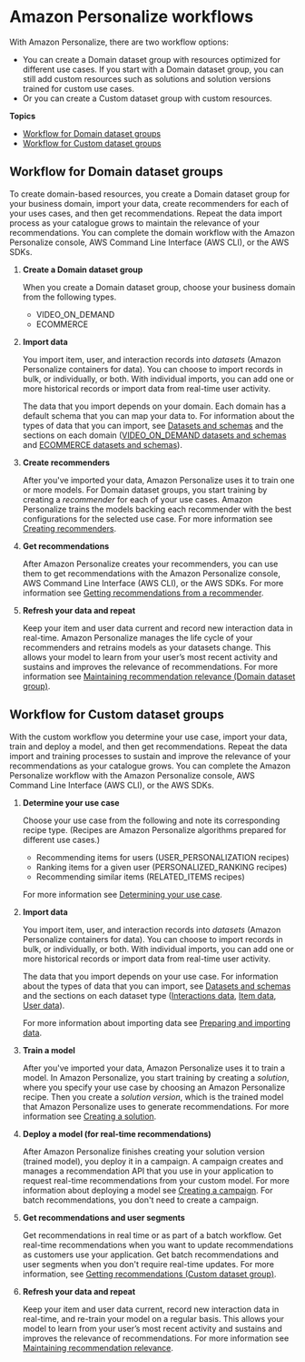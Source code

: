 # Amazon Personalize workflows<a name="personalize-workflow"></a>

 With Amazon Personalize, there are two workflow options: 
+ You can create a Domain dataset group with resources optimized for different use cases\. If you start with a Domain dataset group, you can still add custom resources such as solutions and solution versions trained for custom use cases\.
+  Or you can create a Custom dataset group with custom resources\. 

**Topics**
+ [Workflow for Domain dataset groups](#domain-workflow)
+ [Workflow for Custom dataset groups](#custom-workflow)

## Workflow for Domain dataset groups<a name="domain-workflow"></a>

To create domain\-based resources, you create a Domain dataset group for your business domain, import your data, create recommenders for each of your uses cases, and then get recommendations\. Repeat the data import process as your catalogue grows to maintain the relevance of your recommendations\. You can complete the domain workflow with the Amazon Personalize console, AWS Command Line Interface \(AWS CLI\), or the AWS SDKs\.

1. **Create a Domain dataset group**

    When you create a Domain dataset group, choose your business domain from the following types\. 
   + VIDEO\_ON\_DEMAND
   + ECOMMERCE

1. **Import data**

   You import item, user, and interaction records into *datasets* \(Amazon Personalize containers for data\)\. You can choose to import records in bulk, or individually, or both\. With individual imports, you can add one or more historical records or import data from real\-time user activity\. 

   The data that you import depends on your domain\. Each domain has a default schema that you can map your data to\. For information about the types of data that you can import, see [Datasets and schemas](how-it-works-dataset-schema.md) and the sections on each domain \([VIDEO\_ON\_DEMAND datasets and schemas](VIDEO-ON-DEMAND-datasets-and-schemas.md) and [ECOMMERCE datasets and schemas](ECOMMERCE-datasets-and-schemas.md)\)\. 

1. **Create recommenders**

   After you've imported your data, Amazon Personalize uses it to train one or more models\. For Domain dataset groups, you start training by creating a *recommender* for each of your use cases\. Amazon Personalize trains the models backing each recommender with the best configurations for the selected use case\. For more information see [Creating recommenders](creating-recommenders.md)\. 

1. **Get recommendations**

   After Amazon Personalize creates your recommenders, you can use them to get recommendations with the Amazon Personalize console, AWS Command Line Interface \(AWS CLI\), or the AWS SDKs\. For more information see [Getting recommendations from a recommender](domain-dsg-recommendations.md)\.

1. **Refresh your data and repeat**

    Keep your item and user data current and record new interaction data in real\-time\. Amazon Personalize manages the life cycle of your recommenders and retrains models as your datasets change\. This allows your model to learn from your user’s most recent activity and sustains and improves the relevance of recommendations\. For more information see [Maintaining recommendation relevance \(Domain dataset group\)](maintaining-relevance-domain.md)\.

## Workflow for Custom dataset groups<a name="custom-workflow"></a>

With the custom workflow you determine your use case, import your data, train and deploy a model, and then get recommendations\. Repeat the data import and training processes to sustain and improve the relevance of your recommendations as your catalogue grows\. You can complete the Amazon Personalize workflow with the Amazon Personalize console, AWS Command Line Interface \(AWS CLI\), or the AWS SDKs\.

1. **Determine your use case**

    Choose your use case from the following and note its corresponding recipe type\. \(Recipes are Amazon Personalize algorithms prepared for different use cases\.\)
   + Recommending items for users \(USER\_PERSONALIZATION recipes\)
   + Ranking items for a given user \(PERSONALIZED\_RANKING recipes\)
   + Recommending similar items \(RELATED\_ITEMS recipes\)

   For more information see [Determining your use case](determining-use-case.md)\.

1. **Import data**

   You import item, user, and interaction records into *datasets* \(Amazon Personalize containers for data\)\. You can choose to import records in bulk, or individually, or both\. With individual imports, you can add one or more historical records or import data from real\-time user activity\. 

   The data that you import depends on your use case\. For information about the types of data that you can import, see [Datasets and schemas](how-it-works-dataset-schema.md) and the sections on each dataset type \([Interactions data](interactions-datasets.md), [Item data](items-datasets.md), [User data](users-datasets.md)\)\. 

   For more information about importing data see [Preparing and importing data](data-prep.md)\.

1. **Train a model**

   After you've imported your data, Amazon Personalize uses it to train a model\. In Amazon Personalize, you start training by creating a *solution*, where you specify your use case by choosing an Amazon Personalize recipe\. Then you create a *solution version*, which is the trained model that Amazon Personalize uses to generate recommendations\. For more information see [Creating a solution](training-deploying-solutions.md)\. 

1. **Deploy a model \(for real\-time recommendations\)**

   After Amazon Personalize finishes creating your solution version \(trained model\), you deploy it in a campaign\. A campaign creates and manages a recommendation API that you use in your application to request real\-time recommendations from your custom model\. For more information about deploying a model see [Creating a campaign](campaigns.md)\. For batch recommendations, you don't need to create a campaign\.

1. **Get recommendations and user segments**

   Get recommendations in real time or as part of a batch workflow\. Get real\-time recommendations when you want to update recommendations as customers use your application\. Get batch recommendations and user segments when you don't require real\-time updates\. For more information, see [Getting recommendations \(Custom dataset group\)](getting-recommendations.md)\. 

1. **Refresh your data and repeat**

    Keep your item and user data current, record new interaction data in real\-time, and re\-train your model on a regular basis\. This allows your model to learn from your user’s most recent activity and sustains and improves the relevance of recommendations\. For more information see [Maintaining recommendation relevance](maintaining-relevance.md)\.